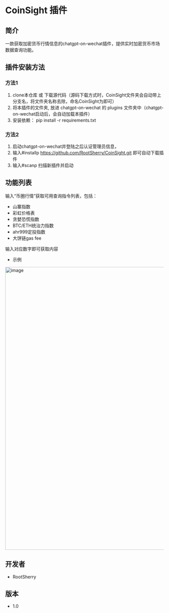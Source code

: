 # CoinSight 插件

## 简介
一款获取加密货币行情信息的chatgpt-on-wechat插件，提供实时加密货币市场数据查询功能。

## 插件安装方法
### 方法1
1. clone本仓库 或 下载源代码（源码下载方式时，CoinSight文件夹会自动带上分支名，将文件夹名称去除，命名CoinSight为即可）
2. 将本插件的文件夹, 放进 chatgpt-on-wechat 的 plugins 文件夹中（chatgpt-on-wechat启动后，会自动加载本插件）
3. 安装依赖：
   pip install -r requirements.txt
### 方法2
1. 启动chatgpt-on-wechat并登陆之后认证管理员信息，
2. 输入#installp https://github.com/RootSherry/CoinSight.git 即可自动下载插件
3. 输入#scanp 扫描新插件并启动

## 功能列表
输入“币圈行情”获取可用查询指令列表，包括：
- 山寨指数
- 彩虹价格表
- 贪婪恐慌指数
- BTC/ETH统治力指数
- ahr999定投指数
- 大饼链gas fee

输入对应数字即可获取内容

- 示例
<img width="897" alt="image" src="https://github.com/RootSherry/CoinSight/assets/121684306/7b764781-9b18-40a8-89de-bbc853c74c99">

## 开发者
- RootSherry

## 版本
- 1.0


